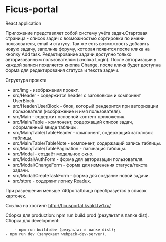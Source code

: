 # Ficus-portal
React application

Приложение представляет собой систему учёта задач.Cтартовая страница - список задач с возможностью сортировки по имени пользователя, email и статусу. Так же есть возможность добавить новую задачу, заполнив форуму, которая появится после клика на кнопку Add task. Редактирование задачи доступно только авторизованным пользователям (кнопка Login). После авторизации у каждой записи появляется кнопка Change, после клика будет доступна форма для редактирования статуса и текста задачи. 

Структура проекта

- src/img - изображения проект.
- src/Header - содержится header с заголовком и компонент UserBlock.
- src/Header/UserBlock - блок, который рендерится при авторизации пользователя (изображение и имя пользователя).
- src/Main - содержит основной контент приложения.
- src/Main/Table - компонент, содержащий список задач, оформленный ввиде таблицы.
- src/Main/Table/TableHeader - компонент, содержащий заголовок таблицы.
- src/Main/Table/TableNote - компонент, содержащий запись таблицы.
- src/Main/Table/TablePagination -  пагинация таблицы.
- src/Modal - создаёт модальное окно.
- src/Modal/AuthForm - форма для авторизации пользователя.
- src/Modal/ChangeForm - форма для изменения статуса/текста задачи.
- src/Modal/CreateTaskForm - форма для создание новой задачи.
- src/store - содержит логику Readux.

При разрешении меньше 740px таблица преобразуется в список карточек.

Ссылка на хостинг: http://ficusportal.kvald.tw1.ru/

Сборка для production: npm run build:prod (результат в папке dist).
Сборка для development: 

        - npm run build:dev (результат в папке dist);
	- npm run dev (запускает webpack-dev-server).
